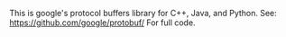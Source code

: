 This is google's protocol buffers library for C++, Java, and Python.
See: https://github.com/google/protobuf/
For full code.
